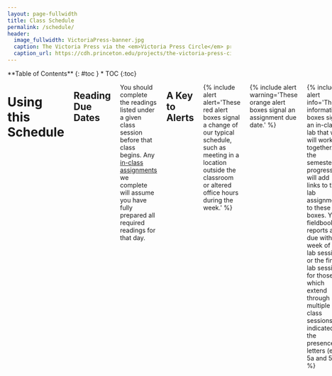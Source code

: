 ```yaml
---
layout: page-fullwidth
title: Class Schedule
permalink: /schedule/
header:
  image_fullwidth: VictoriaPress-banner.jpg
  caption: The Victoria Press via the <em>Victoria Press Circle</em> project
  caption_url: https://cdh.princeton.edu/projects/the-victoria-press-circle/
---
```


<div class="row">
<div class="medium-4 medium-push-8 columns" markdown="1">
<div class="panel radius" markdown="1">
**Table of Contents**
{: #toc }
*  TOC
{:toc}
</div>
</div><!-- /.medium-4.columns -->

<div class="medium-8 medium-pull-4 columns" markdown="1">

# Using this Schedule

## Reading Due Dates

You should complete the readings listed under a given class session before that class begins. Any [in-class assignments](http://s18tot.ryancordell.org/assignments/inclasswork/) we complete will assume you have fully prepared all required readings for that day.

## A Key to Alerts

{% include alert alert='These red alert boxes signal a change of our typical schedule, such as meeting in a location outside the classroom or altered office hours during the week.' %}

{% include alert warning='These orange alert boxes signal an assignment due date.' %}

{% include alert info='These information boxes signal an in-class lab that we will work on together. As the semester progresses I will add links to the lab assignments to these boxes. Your fieldbook reports are due within a week of a lab session, or the final lab session for those which extend through multiple class sessions, as indicated by the presence of letters (e.g. 5a and 5b).' %}

-----

# Preface &#9755; re:Mediation

## Wednesday, January 9: Romancing the Book

Introduction to the course and to each other

## Friday, January 11: Media Messages

Read:

+ Marshall McLuhan, ["The Medium is the Message"](https://northeastern.alma.exlibrisgroup.com/leganto/public/01NEU_INST/citation/8945837500001401?auth=SAML) (1964)
+ Lisa Gitelman, "Introduction: Media as Historical Subjects," from [*Always Already New: Media, History, and the Data of Culture*](https://northeastern.alma.exlibrisgroup.com/leganto/public/01NEU_INST/citation/8945837470001401?auth=SAML) (MIT Press, 2006)

{% include alert info='[Lab #1: Markdown]()

-----

# Chapter 1 &#9755; Inscription

## Wednesday, January 16: Orality and Literacy

Read:

+ James Gleick, *The Information* (2011), prologue-chapter 2 (pg. 3-50)
+ Octavia Butler, ["Speech Sounds"](https://northeastern.alma.exlibrisgroup.com/leganto/public/01NEU_INST/citation/8998960350001401?auth=SAML) (1983)

## Friday, January 18: Manuscript

{% include alert info='[Lab #2: Scriptorium]()

Read:

+ Bede, ["The Story of Cædmon"](http://www.heorot.dk/bede-caedmon.html) (ca. 730)
+ Ælfric, [Preface to his translation of Genesis](https://brandonwhawk.net/2014/07/30/aelfrics-preface-to-genesis-a-translation/) (ca. 990)
+ Geoffrey Chaucer, ["Chaucer’s Words to His Scrivener"](http://genius.com/Geoffrey-chaucer-chaucers-words-to-his-scrivener-annotated) (ca. 1380)
+ Excerpts from Johannes Trithemius, [*In Praise of Scribes*](http://misc.yarinareth.net/trithemius.html) (1492)

Watch:

+ Getty Museum, ["Making Manuscripts"](https://youtu.be/nuNfdHNTv9o) (6:19)

<iframe width="560" height="315" src="https://www.youtube.com/embed/nuNfdHNTv9o?rel=0" frameborder="0" gesture="media" allow="encrypted-media" allowfullscreen></iframe>

## Wednesday, January 23: Vivifying Media

{% include alert warning='DUE: [Dead Media Poster Presentations](http://s18tot.ryancordell.org/assignments/deadmediaposter/) in class' %}

-----

# Chapter 2 &#9755; Impression

## Friday, January 25

{% include alert info='Lab 3: Thinking with the Codex' %}

{% include alert alert='Meet in the Northeastern Archives & Special Collections, 92 Snell Library (in the basement)' %}

Read: 

+ Bonnie Mak, ["Architectures of the Page"](https://northeastern.alma.exlibrisgroup.com/leganto/public/01NEU_INST/citation/8998962630001401?auth=SAML) (2011)
+ Amaranth Borsuk, “The Book as Object” from *The Book* (2018)

## Wednesday, January 30: Into the Matrix

Read:

+ James Gleick, *The Information*, chapter 3 (pg. 51-77)
+ Amaranth Borsuk, “The Book as Content” from *The Book* (2018)

Watch:

+ Stephen Fry, [*The Machine That Made Us*](http://www.veoh.com/watch/v18714625RMJnrG8x) (This video is about 1 hour long; plan accordingly!)

<iframe width="560" height="315" src="https://www.youtube.com/embed/8svE2AjQWYE?rel=0" frameborder="0" allow="autoplay; encrypted-media" allowfullscreen></iframe>

## Friday, February 1: Typecasting

{% include alert info='[Lab #: Letterpress I]()

Read:

+ Chris Gayomali, ["How Typeface Influences the Way We Read and Think"](http://theweek.com/articles/463196/how-typeface-influences-way-read-think) (2013)
+ Lindsay Lynch, ["How I Came to Love the En Space"](http://www.theatlantic.com/technology/archive/2016/09/how-i-came-to-love-the-en-space/499337/) (2016)
+ Pick at least one font from the [Kern Your Enthusiasm](http://hilobrow.com/tag/kern-enthusiasm/) series and read its blog post. You will be reporting on your chosen article in class so read it carefully.
+ [Dotsies](http://dotsies.org/)

Optional, but quite useful:

+ ["Letterpress Printing"](https://youtu.be/bPCiWiLu-W4)  

<iframe width="280" height="157" src="https://www.youtube.com/embed/bPCiWiLu-W4?rel=0" frameborder="0" allow="autoplay; encrypted-media" allowfullscreen></iframe>

+ ["How to Use a Composing Stick"](https://youtu.be/AHrLIVeH1KM)  

<iframe width="280" height="157" src="https://www.youtube.com/embed/AHrLIVeH1KM?rel=0" frameborder="0" allow="autoplay; encrypted-media" allowfullscreen></iframe>

## Wednesday, February 6: The Business of Print 

Read: 

+ Sarah Werner, ["Finding Women in the Printing Shop"](http://sarahwerner.net/blog/2014/10/finding-women-in-the-printing-shop/) (2014)
+ Benjamin Franklin, [*The Autobiography of Benjamin Franklin*](https://www.gutenberg.org/files/20203/20203-h/20203-h.htm#II), Chapters 2-7 (1916)

## Friday, February 8: A Mechanical Mind

{% include alert info='[Lab #: Letterpress II]()

Read: 

+ Ellen Cushman, ["'We're Taking the Genius of Sequoyah into This Century': The Cherokee Syllabary, Peoplehood, and Perseverance"](https://northeastern.alma.exlibrisgroup.com/leganto/public/01NEU_INST/citation/8998974500001401?auth=SAML) (2011)
+ Articles about the [Victoria Press](https://en.wikipedia.org/wiki/Victoria_Press)
  + M. M. H., ["A Ramble with Mrs. Grundy: A Visit to the Victoria Printing Press,"](https://northeastern.alma.exlibrisgroup.com/leganto/public/01NEU_INST/citation/8998974550001401?auth=SAML) *English Woman's Journal* (1860)
  + ["The Victoria Press,"](https://northeastern.alma.exlibrisgroup.com/leganto/public/01NEU_INST/citation/8998974580001401?auth=SAML) *Illustrated London News* (15 June 1861)
  + Emily Faithfull, ["Women Compositors,"](https://northeastern.alma.exlibrisgroup.com/leganto/public/01NEU_INST/citation/8998974610001401?auth=SAML) *English Woman's Journal* (1861)

## Wednesday, February 13: Media & Moral Panic

Read:

+ Frank Furedi, ["The Media’s First Moral Panic"](http://www.frankfuredi.com/article/the_medias_first_moral_panic) (2015)
+ Anna North, ["When Novels Were Bad for You"](http://op-talk.blogs.nytimes.com/2014/09/14/when-novels-were-bad-for-you/?_r=0) (2014)
+ 19th-Century Commentaries on Novel Reading:
    + ["On Novel Reading"](http://www.merrycoz.org/books/NOVELS01.xhtml) (from *The Guardian; or Youth’s Religious Instructor*, 1820)
    + ["Devouring Books"](http://www.merrycoz.org/books/DEVOURNG.xhtml) (from the *American Annals of Education*, 1835)
    + M.M. Backus, ["Novel Writers and Publishers"](http://www.merrycoz.org/books/PARLOR.xhtml) (from *Christian Parlor Magazine*, 1844)

## Friday, February 15

Cordell away

## Wednesday, February 20

Cordell away

## Friday, February 22: TBA

{% include alert info='[Lab #: Letterpress III]()


## Wednesday, February 27: Circulation

Read:

+ James Gleick, *The Information*, chapter 11 (pg. 310-323)
+ Ryan Cordell and Abby Mullen, ["'Fugitive Verses': The Circulation of Poems in Nineteenth-Century American Newspapers”](http://viraltexts.org/2016/04/08/fugitive-verses/) (2017)

## Friday, March 1: Format

+ Jane Austen, Letters to her sister Cassandra (these are in order so you can read down from the first link to the next two letters):
  + [Friday, January 29](http://www.pemberley.com/janeinfo/auslet22.html#letter124)
  + [Thursday, February 4](http://www.pemberley.com/janeinfo/auslet22.html#letter125)
  + [February ?? 1813](http://www.pemberley.com/janeinfo/auslet22.html#letter126)
+ Charles W. Chesnutt, ["Baxter's Procustes"]() (1904)

{% include alert info='[Lab #: Deciphering Physical Books]()

-----

## Spring Break, March 4-8

-----

# Chapter 3 &#9755; Read-Write-Execute

## Wednesday, March 13: Annihilating Time & Space

Read:

+ James Gleick, *The Information*, chapters 4-6 (pg. 78-203)
+ Henry David Thoreau [on the telegraph](http://www.logicalpoetry.com/tech/thoreau.html)

## Friday, March 15: A Pocket Universe

Read:

+ Sydney Padua, [*The Thrilling Adventures of Lovelace and Babbage*](http://amzn.to/2iPqWRY) (beginning-pg. 90)

{% include alert info='[Lab #: Computational Reading I]()

## Wednesday, March 20: Text as Data

Read:

+ Sydney Padua, [*The Thrilling Adventures of Lovelace and Babbage*](http://amzn.to/2iPqWRY) (pg. 147-257)

## Friday, March 22: Machine Writing

{% include alert info='[Lab #: Computational Reading II]()

Read:

+ Vikram Chandra, ["The Beauty of Code"](https://www.theparisreview.org/blog/2014/09/05/the-beauty-of-code/)
+ Annette Vee, "Understanding Computer Programming as Literacy"

## Wednesday, March 27: The Book is Dead (Long Live the Book)

+ Octave Uzanne, ["The End of Books"](https://ebooks.adelaide.edu.au/u/uzanne/octave/end/)
+ Amaranth Borsuk, “The Book as Idea” and “The Book as Interface” from *The Book* (2018)

## Friday, March 29: Building a Bot

{% include alert info='[Lab #: Building a Bot]()

+ Samuel Woolley, Danah Boyd, Meredith Broussard, Made, [“How to Think About Bots”](https://motherboard.vice.com/en_us/article/qkzpdm/how-to-think-about-bots) (2016)
+ [Electronic Literature Collection: Bots](http://collection.eliterature.org/3/collection-bots.html)

-----

# Chapter 4 &#9755; Memory

## Wednesday, April 3: Obsolescence

Watch:

+ Carl Schlesinger and David Loeb Weiss, ["Farewell etaoin shrdlu"](https://vimeo.com/127605643) (30 mins)

<iframe src="https://player.vimeo.com/video/127605643?byline=0&portrait=0" width="640" height="360" frameborder="0" webkitallowfullscreen mozallowfullscreen allowfullscreen></iframe>

Read:

+ Lauren J. Young, Daniel Peterschmidt, and Cat Frazier, "File Not Found Series"
  + ["Ghosts in The Reels"](https://apps.sciencefriday.com/data/ghosts.html)
  + ["The Librarians Saving the Internet"](https://apps.sciencefriday.com/data/librarians.html)
  + ["Data Reawakening"](https://apps.sciencefriday.com/data/reawakening.html)

## Friday, April 5: TBA

{% include alert info='[Lab #: TBA]()

## Wednesday, April 10: Because Survival is Insufficient

Read:

+ Emily St. John Mandel, [*Station Eleven*](http://amzn.to/2hSefIP) (beginning-page 115)

## Friday, April 12: The Museum of Civilization

Read:

+ Emily St. John Mandel, [*Station Eleven*](http://amzn.to/2hSefIP) (page 117-228)

## Wednesday, April 17: News of the World

Read:

+ Emily St. John Mandel, [*Station Eleven*](http://amzn.to/2hSefIP) (229-end)

## Friday, April 19: Unessay Poster Session